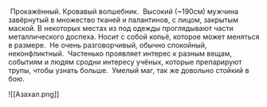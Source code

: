  Прокажённый. Кровавый волшебник.
 Высокий (~190см) мужчина завёрнутый в множество тканей и палантинов, с лицом, закрытым маской. В некоторых местах из под одежды проглядывают части металлического доспеха. Носит с собой копьё, которое может меняться в размере. 
 Не очень разговорчивый, обычно спокойный, неконфликтный. 
 Частенько проявляет интерес к разным вещам, событиям и людям сродни интересу учёных, которые препарируют трупы, чтобы узнать больше. 
 Умелый маг, так же довольно стойкий в бою.

![[Азахал.png]]